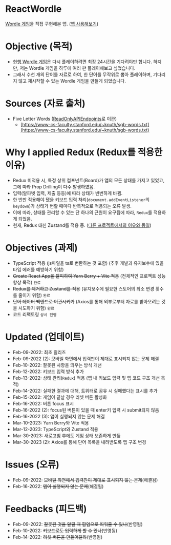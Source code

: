 # ReactWordle
[Wordle 게임](https://www.powerlanguage.co.uk/wordle/)을 직접 구현해본 앱.
([앱 사용해보기](https://react-wordle-kuman514.vercel.app/))

# Objective (목적)
- [현행 Wordle 게임](https://www.powerlanguage.co.uk/wordle/)은 다시 플레이하려면 최장 24시간을 기다려야만 합니다. 하지만, 저는 Wordle 게임을 하루에 여러 판 플레이해보고 싶었습니다.
- 그래서 수천 개의 단어를 자료로 하여, 한 단어를 무작위로 뽑아 플레이하며, 기다리지 않고 재시작할 수 있는 Wordle 게임을 만들게 되었습니다.

# Sources (자료 출처)
- Five Letter Words ([ReadOnlyAPIEndpoints](https://github.com/kuman514/ReadOnlyAPIEndpoints)로 이관)
  - [https://www-cs-faculty.stanford.edu/~knuth/sgb-words.txt](https://www-cs-faculty.stanford.edu/~knuth/sgb-words.txt)

# Why I applied Redux (Redux를 적용한 이유)
- Redux 미적용 시, 특정 상위 컴포넌트(Board)가 앱의 모든 상태를 가지고 있었고, 그에 따라 Prop Drilling이 다수 발생하였음.
- 입력(알파벳 입력, 제출 등등)에 따라 상태가 빈번하게 바뀜.
- 한 번만 적용해야 됐을 키보드 입력 처리(`document.addEventListener`의 `keydown`)가 상태가 변할 때마다 반복적으로 적용되는 오류 발생.
- 이에 따라, 상태를 관리할 수 있는 단 하나의 근원이 요구됨에 따라, `Redux`를 적용하게 되었음.
- 현재, Redux 대신 Zustand를 적용 중. ([다른 프로젝트에서의 이유와 동일](https://github.com/kuman514/ReactGomoku/blob/main/docs/WHY_zustand.md))

# Objectives (과제)
- TypeScript 적용 (js파일을 ts로 변환하는 것 포함) (추후 개발과 유지보수에 있을 타입 에러를 예방하기 위함)
- ~~Create React App을 탈피하여 Yarn Berry + Vite 적용~~ (전체적인 프로젝트 성능 향상 목적) `완료`
- ~~Redux를 제거하고 Zustand를 적용~~ (유지보수에 필요한 스토어의 최소 변경 횟수를 줄이기 위함) `완료`
- ~~단어 데이터 백엔드로 이관시키기~~ (Axios를 통해 외부로부터 자료를 받아오려는 것을 시도하기 위함) `완료`
- 코드 리팩토링 `상시 진행`

# Updated (업데이트)
- Feb-09-2022: 최초 릴리즈
- Feb-09-2022 (2): 모바일 화면에서 입력판이 제대로 표시되지 않는 문제 해결
- Feb-10-2022: 잘못된 사항을 띄우는 방식 개선
- Feb-12-2022: 키보드 입력 방식 추가
- Feb-13-2022: 상태 관리(`Redux`) 적용 (앱 내 키보드 입력 및 앱 코드 구조 개선 목적)
- Feb-14-2022: 실패한 결과에 대해, 트위터로 공유 시 실패했다는 표시를 추가
- Feb-15-2022: 게임이 끝날 경우 리셋 버튼 활성화
- Feb-16-2022: 버튼 focus 표시
- Feb-16-2022 (2): focus된 버튼이 있을 때 enter키 입력 시 submit되지 않음
- Feb-16-2022 (3): 앱이 실행되지 않는 문제 해결
- Mar-10-2023: Yarn Berry와 Vite 적용
- Mar-12-2023: TypeScript와 Zustand 적용
- Mar-30-2023: 새로고침 후에도 게임 상태 보존하게 만듦
- Mar-30-2023 (2): Axios를 통해 단어 목록을 내려받도록 앱 구조 변경

# Issues (오류)
- Feb-09-2022: ~~모바일 화면에서 입력판이 제대로 표시되지 않는 문제~~(해결됨)
- Feb-16-2022: ~~앱이 실행되지 않는 문제~~(해결됨)

# Feedbacks (피드백)
- Feb-09-2022: ~~잘못된 것을 알릴 때 팝업으로 띄워줄 수 있나~~(반영됨)
- Feb-10-2022: ~~키보드로도 입력하게 할 수 있나~~(반영됨)
- Feb-14-2022: ~~리셋 버튼을 만들어달라~~(반영됨)
